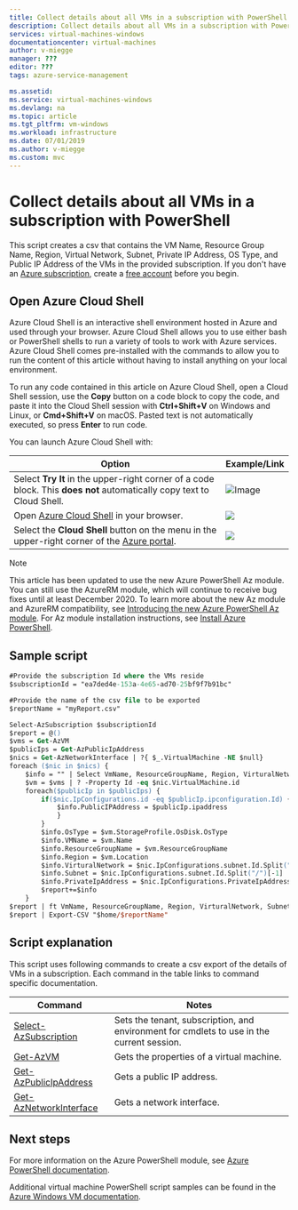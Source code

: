 ```yaml
---
title: Collect details about all VMs in a subscription with PowerShell | Microsoft Docs
description: Collect details about all VMs in a subscription with PowerShell
services: virtual-machines-windows
documentationcenter: virtual-machines
author: v-miegge
manager: ???
editor: ???
tags: azure-service-management

ms.assetid:
ms.service: virtual-machines-windows
ms.devlang: na
ms.topic: article
ms.tgt_pltfrm: vm-windows
ms.workload: infrastructure
ms.date: 07/01/2019
ms.author: v-miegge
ms.custom: mvc
---
```


# Collect details about all VMs in a subscription with PowerShell

This script creates a csv that contains the VM Name, Resource Group Name, Region, Virtual Network, Subnet, Private IP Address, OS Type, and Public IP Address of the VMs in the provided subscription.
If you don't have an [Azure subscription](https://docs.microsoft.com/azure/guides/developer/azure-developer-guide#understanding-accounts-subscriptions-and-billing), create a [free account](https://azure.microsoft.com/free) before you begin.

## Open Azure Cloud Shell

Azure Cloud Shell is an interactive shell environment hosted in Azure and used through your browser. Azure Cloud Shell allows you to use either bash or PowerShell shells to run a variety of tools to work with Azure services. Azure Cloud Shell comes pre-installed with the commands to allow you to run the content of this article without having to install anything on your local environment.

To run any code contained in this article on Azure Cloud Shell, open a Cloud Shell session, use the **Copy** button on a code block to copy the code, and paste it into the Cloud Shell session with **Ctrl+Shift+V** on Windows and Linux, or **Cmd+Shift+V** on macOS. Pasted text is not automatically executed, so press **Enter** to run code.

You can launch Azure Cloud Shell with:

|Option|Example/Link|
|-|-|
|Select **Try It** in the upper-right corner of a code block. This **does not** automatically copy text to Cloud Shell.|![Image](../../../includes/media/cloud-shell-try-it/cli-try-it.png)|
|Open [Azure Cloud Shell](https://shell.azure.com/) in your browser.|![](../../../includes/media/cloud-shell-try-it/launchcloudshell.png)|
|Select the **Cloud Shell** button on the menu in the upper-right corner of the [Azure portal](https://portal.azure.com/).|![](../../../includes/media/cloud-shell-try-it/cloud-shell-menu.png)|
 
> [!NOTE]
> This article has been updated to use the new Azure PowerShell Az module. You can still use the AzureRM module, which will continue to receive bug fixes until at least December 2020. To learn more about the new Az module and AzureRM compatibility, see [Introducing the new Azure PowerShell Az module](/powershell/azure/new-azureps-module-az). For Az module installation instructions, see [Install Azure PowerShell](/powershell/azure/install-az-ps).

## Sample script

```ps
#Provide the subscription Id where the VMs reside
$subscriptionId = "ea7ded4e-153a-4e65-ad70-25bf9f7b91bc"

#Provide the name of the csv file to be exported
$reportName = "myReport.csv"

Select-AzSubscription $subscriptionId
$report = @()
$vms = Get-AzVM
$publicIps = Get-AzPublicIpAddress 
$nics = Get-AzNetworkInterface | ?{ $_.VirtualMachine -NE $null} 
foreach ($nic in $nics) { 
    $info = "" | Select VmName, ResourceGroupName, Region, VirturalNetwork, Subnet, PrivateIpAddress, OsType, PublicIPAddress 
    $vm = $vms | ? -Property Id -eq $nic.VirtualMachine.id 
    foreach($publicIp in $publicIps) { 
        if($nic.IpConfigurations.id -eq $publicIp.ipconfiguration.Id) {
            $info.PublicIPAddress = $publicIp.ipaddress
            } 
        } 
        $info.OsType = $vm.StorageProfile.OsDisk.OsType 
        $info.VMName = $vm.Name 
        $info.ResourceGroupName = $vm.ResourceGroupName 
        $info.Region = $vm.Location 
        $info.VirturalNetwork = $nic.IpConfigurations.subnet.Id.Split("/")[-3] 
        $info.Subnet = $nic.IpConfigurations.subnet.Id.Split("/")[-1] 
        $info.PrivateIpAddress = $nic.IpConfigurations.PrivateIpAddress 
        $report+=$info 
    } 
$report | ft VmName, ResourceGroupName, Region, VirturalNetwork, Subnet, PrivateIpAddress, OsType, PublicIPAddress 
$report | Export-CSV "$home/$reportName"
```

## Script explanation
This script uses following commands to create a csv export of the details of VMs in a subscription. Each command in the table links to command specific documentation.

|Command|Notes|
|-|-|
|[Select-AzSubscription](https://docs.microsoft.com/powershell/module/Az.Accounts/Set-AzContext)|Sets the tenant, subscription, and environment for cmdlets to use in the current session.|
|[Get-AzVM](https://docs.microsoft.com/powershell/module/Az.Compute/Get-AzVM)|Gets the properties of a virtual machine.|
|[Get-AzPublicIpAddress](https://docs.microsoft.com/powershell/module/Az.Network/Get-AzPublicIpAddress)|Gets a public IP address.|
|[Get-AzNetworkInterface](https://docs.microsoft.com/powershell/module/Az.Network/Get-AzNetworkInterface)|Gets a network interface.|


## Next steps

For more information on the Azure PowerShell module, see [Azure PowerShell documentation](https://docs.microsoft.com/powershell/azure/overview).

Additional virtual machine PowerShell script samples can be found in the [Azure Windows VM documentation](https://docs.microsoft.com/azure/virtual-machines/windows/powershell-samples?toc=/azure/virtual-machines/windows/toc.json).


